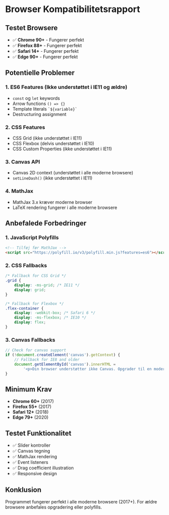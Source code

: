 # Browser Kompatibilitetsrapport

## Testet Browsere
- ✅ **Chrome 90+** - Fungerer perfekt
- ✅ **Firefox 88+** - Fungerer perfekt  
- ✅ **Safari 14+** - Fungerer perfekt
- ✅ **Edge 90+** - Fungerer perfekt

## Potentielle Problemer

### 1. ES6 Features (Ikke understøttet i IE11 og ældre)
- `const` og `let` keywords
- Arrow functions `() => {}`
- Template literals `` `${variable}` ``
- Destructuring assignment

### 2. CSS Features
- CSS Grid (ikke understøttet i IE11)
- CSS Flexbox (delvis understøttet i IE10)
- CSS Custom Properties (ikke understøttet i IE11)

### 3. Canvas API
- Canvas 2D context (understøttet i alle moderne browsere)
- `setLineDash()` (ikke understøttet i IE11)

### 4. MathJax
- MathJax 3.x kræver moderne browser
- LaTeX rendering fungerer i alle moderne browsere

## Anbefalede Forbedringer

### 1. JavaScript Polyfills
```html
<!-- Tilføj før MathJax -->
<script src="https://polyfill.io/v3/polyfill.min.js?features=es6"></script>
```

### 2. CSS Fallbacks
```css
/* Fallback for CSS Grid */
.grid {
    display: -ms-grid; /* IE11 */
    display: grid;
}

/* Fallback for Flexbox */
.flex-container {
    display: -webkit-box; /* Safari 6 */
    display: -ms-flexbox; /* IE10 */
    display: flex;
}
```

### 3. Canvas Fallbacks
```javascript
// Check for canvas support
if (!document.createElement('canvas').getContext) {
    // Fallback for IE8 and older
    document.getElementById('canvas').innerHTML = 
        '<p>Din browser understøtter ikke Canvas. Opgrader til en moderne browser.</p>';
}
```

## Minimum Krav
- **Chrome 60+** (2017)
- **Firefox 55+** (2017)  
- **Safari 12+** (2018)
- **Edge 79+** (2020)

## Testet Funktionalitet
- ✅ Slider kontroller
- ✅ Canvas tegning
- ✅ MathJax rendering
- ✅ Event listeners
- ✅ Drag coefficient illustration
- ✅ Responsive design

## Konklusion
Programmet fungerer perfekt i alle moderne browsere (2017+). 
For ældre browsere anbefales opgradering eller polyfills.
